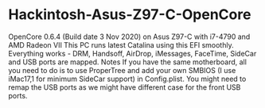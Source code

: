 # Hackintosh-Asus-Z97-C-OpenCore

OpenCore 0.6.4 (Build date 3 Nov 2020) on Asus Z97-C with i7-4790 and AMD Radeon VII
This PC runs latest Catalina using this EFI smoothly.
Everything works - DRM, Handsoff, AirDrop, iMessages, FaceTime, SideCar and USB ports are mapped.
Notes
If you have the same motherboard, all you need to do is to use ProperTree and add your own SMBIOS (I use iMac17,1 for minimum SideCar support) in Config.plist. You might need to remap the USB ports as we might have different case for the front USB ports.
